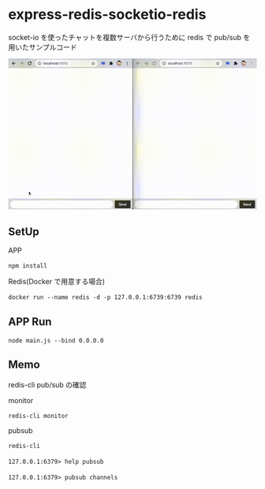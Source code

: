 # express-redis-socketio-redis

socket-io を使ったチャットを複数サーバから行うために redis で pub/sub を用いたサンプルコード

![demo](./demo.gif)

## SetUp

APP

```
npm install
```

Redis(Docker で用意する場合)

```
docker run --name redis -d -p 127.0.0.1:6739:6739 redis
```

## APP Run

```
node main.js --bind 0.0.0.0
```

## Memo

redis-cli pub/sub の確認

monitor

```
redis-cli monitor
```

pubsub

```
redis-cli

127.0.0.1:6379> help pubsub

127.0.0.1:6379> pubsub channels
```
